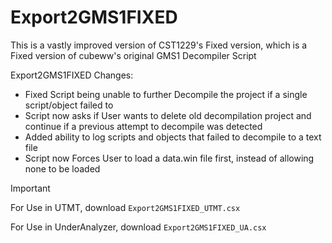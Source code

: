 # Export2GMS1FIXED

This is a vastly improved version of CST1229's Fixed version, which is a Fixed version of cubeww's original GMS1 Decompiler Script

Export2GMS1FIXED Changes:
- Fixed Script being unable to further Decompile the project if a single script/object failed to
- Script now asks if User wants to delete old decompilation project and continue if a previous attempt to decompile was detected
- Added ability to log scripts and objects that failed to decompile to a text file
- Script now Forces User to load a data.win file first, instead of allowing none to be loaded
		  
> [!IMPORTANT]
> For Use in UTMT, download ```Export2GMS1FIXED_UTMT.csx```
>
> For Use in UnderAnalyzer, download ```Export2GMS1FIXED_UA.csx```
